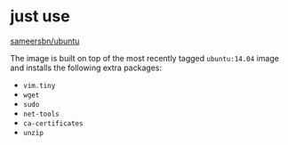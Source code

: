 # just use

[sameersbn/ubuntu](https://hub.docker.com/r/sameersbn/ubuntu/)

The image is built on top of the most recently tagged `ubuntu:14.04` image and installs the following extra packages:

- `vim.tiny`
- `wget`
- `sudo`
- `net-tools`
- `ca-certificates`
- `unzip`
